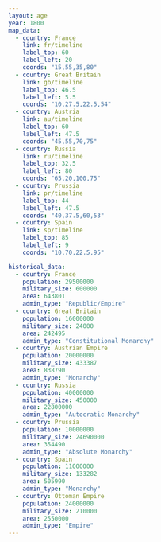 ```yaml
---
layout: age
year: 1800
map_data:
  - country: France
    link: fr/timeline
    label_top: 60
    label_left: 20
    coords: "15,55,35,80"
  - country: Great Britain
    link: gb/timeline
    label_top: 46.5
    label_left: 5.5
    coords: "10,27.5,22.5,54"
  - country: Austria
    link: au/timeline
    label_top: 60
    label_left: 47.5
    coords: "45,55,70,75"
  - country: Russia
    link: ru/timeline
    label_top: 32.5
    label_left: 80
    coords: "65,20,100,75"
  - country: Prussia
    link: pr/timeline
    label_top: 44
    label_left: 47.5
    coords: "40,37.5,60,53"
  - country: Spain
    link: sp/timeline
    label_top: 85
    label_left: 9
    coords: "10,70,22.5,95"

historical_data:
  - country: France
    population: 29500000
    military_size: 600000
    area: 643801
    admin_type: "Republic/Empire"
  - country: Great Britain
    population: 16000000
    military_size: 24000
    area: 242495
    admin_type: "Constitutional Monarchy"
  - country: Austrian Empire
    population: 20000000
    military_size: 433387
    area: 838790
    admin_type: "Monarchy"
  - country: Russia
    population: 40000000
    military_size: 450000
    area: 22800000
    admin_type: "Autocratic Monarchy"
  - country: Prussia
    population: 10000000
    military_size: 24690000
    area: 354490
    admin_type: "Absolute Monarchy"
  - country: Spain
    population: 11000000
    military_size: 133282
    area: 505990
    admin_type: "Monarchy"
  - country: Ottoman Empire
    population: 24000000
    military_size: 210000
    area: 2550000
    admin_type: "Empire"
---
```

